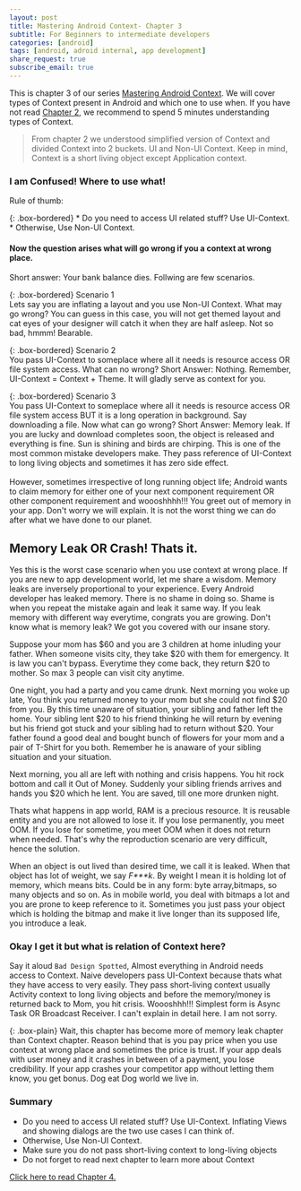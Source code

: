 ```yaml
---
layout: post
title: Mastering Android Context- Chapter 3
subtitle: For Beginners to intermediate developers
categories: [android]
tags: [android, adroid internal, app development]
share_request: true
subscribe_email: true
---
```


This is chapter 3 of our series [Mastering Android Context](/blogs/android/mastering-android-context). We will cover types of Context present in Android and which one to use when. If you have not read [Chapter 2](/blogs/android/mastering-android-context/chapter-2), we recommend to spend 5 minutes understanding types of Context.

>From chapter 2 we understood simplified version of Context and divided Context into 2 buckets. UI and Non-UI Context. Keep in mind, Context is a short living object except Application context. 

### I am Confused! Where to use what!

Rule of thumb:

{: .box-bordered}
\* Do you need to access UI related stuff? Use UI-Context.<br/>\* Otherwise, Use Non-UI Context.


#### Now the question arises what will go wrong if you a context at wrong place.

Short answer: Your bank balance dies. Follwing are few scenarios.

{: .box-bordered}
Scenario 1<br/>Lets say you are inflating a layout and you use Non-UI Context. What may go wrong? You can guess in this case, you will not get themed layout and cat eyes of your designer will catch it when they are half asleep. Not so bad, hmmm! Bearable.

{: .box-bordered}
Scenario 2<br/> You pass UI-Context to someplace where all it needs is resource access OR file system access. What can no wrong? Short Answer: Nothing. Remember, UI-Context = Context + Theme. It will gladly serve as context for you.

{: .box-bordered}
Scenario 3<br/> You pass UI-Context to someplace where all it needs is resource access OR file system access BUT it is a long operation in background. Say downloading a file. Now what can go wrong? Short Answer: Memory leak. If you are lucky and download completes soon, the object is released and everything is fine. Sun is shining and birds are chirping. This is one of the most common mistake developers make. They pass reference of UI-Context to long living objects and sometimes it has zero side effect.<br/><br/> However, sometimes irrespective of long running object life; Android wants to claim memory for either one of your next component requirement OR other component requirement and woooshhhh!!! You greet out of memory in your app. Don't worry we will explain. It is not the worst thing we can do after what we have done to our planet.

## Memory Leak OR Crash! Thats it.

Yes this is the worst case scenario when you use context at wrong place. If you are new to app development world, let me share a wisdom. Memory leaks are inversely proportional to your experience. Every Android developer has leaked memory. There is no shame in doing so. Shame is when you repeat the mistake again and leak it same way. If you leak memory with different way everytime, congrats you are growing. Don't know what is memory leak? We got you covered with our insane story.


Suppose your mom has $60 and you are 3 children at home inluding your father. When someone visits city, they take $20 with them for emergency. It is law you can't bypass. Everytime they come back, they return $20 to mother. So max 3 people can visit city anytime. 

One night, you had a party and you came drunk. Next morning you woke up late, You think you returned money to your mom but she could not find $20 from you. By this time unaware of situation, your sibling and father left the home. Your sibling lent $20 to his friend thinking he will return by evening but his friend got stuck and your sibling had to return without $20. Your father found a good deal and bought bunch of flowers for your mom and a pair of T-Shirt for you both. Remember he is anaware of your sibling situation and your situation.

Next morning, you all are left with nothing and crisis happens. You hit rock bottom and call it Out of Money. Suddenly your sibling friends arrives and hands you $20 which he lent. You are saved, till one more drunken night.

Thats what happens in app world, RAM is a precious resource. It is reusable entity and you are not allowed to lose it. If you lose permanently, you meet OOM. If you lose for sometime, you meet OOM when it does not return when needed. That's why the reproduction scenario are very difficult, hence the solution. 

When an object is out lived than desired time, we call it is leaked. When that object has lot of weight, we say *F\*\*\*k*. By weight I mean it is holding lot of memory, which means bits. Could be in any form: byte array,bitmaps, so many objects and so on. As in mobile world, you deal with bitmaps a lot and you are prone to keep reference to it. Sometimes you just pass your object which is holding the bitmap and make it live longer than its supposed life, you introduce a leak.

### Okay I get it but what is relation of Context here?

Say it aloud `Bad Design Spotted`, Almost everything in Android needs access to Context. Naive developers pass UI-Context because thats what they have access to very easily. They pass short-living context usually Activity context to long living objects and before the memory/money is returned back to Mom, you hit crisis. Woooshhh!!! Simplest form is Async Task OR Broadcast Receiver. I can't explain in detail here. I am not sorry.

{: .box-plain}
Wait, this chapter has become more of memory leak chapter than Context chapter. Reason behind that is you pay price when you use context at wrong place and sometimes the price is trust. If your app deals with user money and it crashes in between of a payment, you lose credibility. If your app crashes your competitor app without letting them know, you get bonus. Dog eat Dog world we live in.


### Summary

- Do you need to access UI related stuff? Use UI-Context. Inflating Views and showing dialogs are the two use cases I can think of.
- Otherwise, Use Non-UI Context.
- Make sure you do not pass short-living context to long-living objects
- Do not forget to read next chapter to learn more about Context


[Click here to read Chapter 4.](/blogs/android/mastering-android-context/chapter-4	)